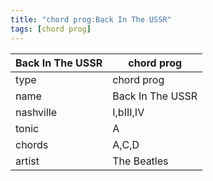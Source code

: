 ```yaml
---
title: "chord prog:Back In The USSR"
tags: [chord prog]
---
```


|Back In The USSR|chord prog|
|---|---|
|type|chord prog|
|name|Back In The USSR|
|nashville|I,bIII,IV|
|tonic|A|
|chords|A,C,D|
|artist|The Beatles|


